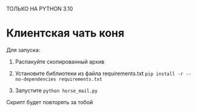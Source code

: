 ТОЛЬКО НА PYTHON 3.10
# Клиентская чать коня

Для запуска:

1. Распакуйте скопированный архив

2. Установите библиотеки из файла requirements.txt
   `pip install -r --no-dependencies requirements.txt `

3. Запустите `python horse_mail.py`

Скрипт будет повторять за тобой


